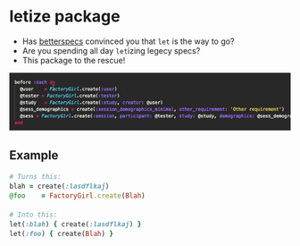 # letize package

- Has [betterspecs](http://betterspecs.org/#let) convinced you that `let` is the way to go?
- Are you spending all day `let`izing legecy specs?
- This package to the rescue!

![Screenshot](https://raw.githubusercontent.com/JustinAiken/atom-letize/master/docs/preview.gif)

## Example

```ruby
# Turns this:
blah = create(:lasdflkaj)
@foo    = FactoryGirl.create(Blah)

# Into this:
let(:blah) { create(:lasdflkaj) }
let(:foo) { create(Blah) }
```
